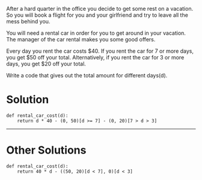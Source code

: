 After a hard quarter in the office you decide to get some rest on a vacation. So you will book a flight for you and your girlfriend and try to leave all the mess behind you.

You will need a rental car in order for you to get around in your vacation. The manager of the car rental makes you some good offers.

Every day you rent the car costs $40. If you rent the car for 7 or more days, you get $50 off your total. Alternatively, if you rent the car for 3 or more days, you get $20 off your total.

Write a code that gives out the total amount for different days(d).

# Solution

```
def rental_car_cost(d):
    return d * 40 - (0, 50)[d >= 7] - (0, 20)[7 > d > 3]
```
___
# Other Solutions

```
def rental_car_cost(d):
    return 40 * d - ((50, 20)[d < 7], 0)[d < 3]
```
